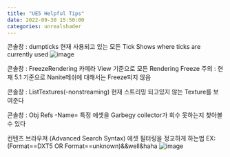 ```yaml
---
title: "UE5 Helpful Tips"
date: 2022-09-30 15:50:00
categories: unrealshader
---
```


 콘솔창 : dumpticks
현재 사용되고 있는 모든 Tick
Shows where ticks are currently used
![image](https://user-images.githubusercontent.com/45751396/196877214-10118656-4960-45ab-9838-1f01fdc6bc3b.png)

콘솔창 : FreezeRendering
카메라 View 기준으로 모든 Rendering Freeze
주의 : 현재 5.1 기준으로 Nanite메쉬에 대해서는 Freeze되지 않음

콘솔창 : ListTextures(-nonstreaming)
현재 스트리밍 되고있지 않는 Texture를 보여준다

콘솔창 : Obj Refs -Name=
특정 에셋을 Garbegy collector가 회수 못하는지 찾아볼 수 있다

컨텐츠 브라우져 (Advanced Search Syntax)
에셋 필터링을 정교하게 하는법
EX: (Format==DXT5 OR Format==unknown)&&well&haha
![image](https://user-images.githubusercontent.com/45751396/196910567-92bc9824-2400-4cb2-8d2d-079dc1ab2d2d.png)
